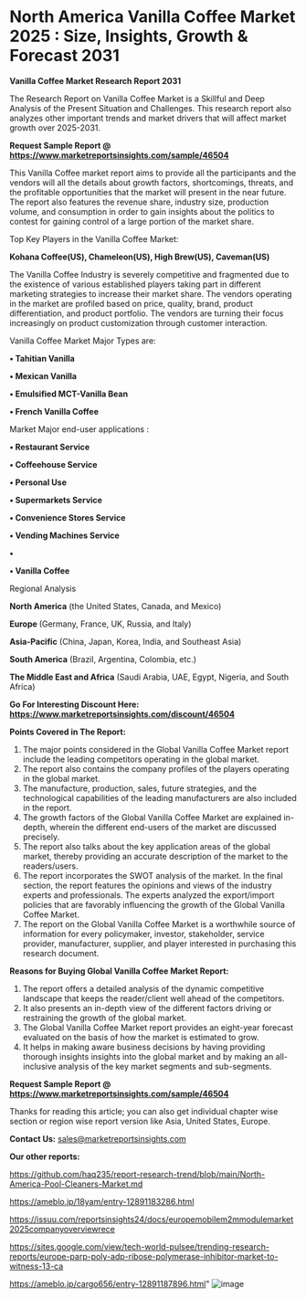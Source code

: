 # North America Vanilla Coffee Market 2025 : Size, Insights, Growth & Forecast 2031

<strong>Vanilla Coffee Market Research Report 2031</strong>

The Research Report on Vanilla Coffee Market is a Skillful and Deep Analysis of the Present Situation and Challenges. This research report also analyzes other important trends and market drivers that will affect market growth over 2025-2031.

<strong>Request Sample Report @ <a href=https://www.marketreportsinsights.com/sample/46504>https://www.marketreportsinsights.com/sample/46504</a></strong>

This Vanilla Coffee market report aims to provide all the participants and the vendors will all the details about growth factors, shortcomings, threats, and the profitable opportunities that the market will present in the near future. The report also features the revenue share, industry size, production volume, and consumption in order to gain insights about the politics to contest for gaining control of a large portion of the market share.

Top Key Players in the Vanilla Coffee Market:

<strong>Kohana Coffee(US), Chameleon(US), High Brew(US), Caveman(US)</strong>

The Vanilla Coffee Industry is severely competitive and fragmented due to the existence of various established players taking part in different marketing strategies to increase their market share. The vendors operating in the market are profiled based on price, quality, brand, product differentiation, and product portfolio. The vendors are turning their focus increasingly on product customization through customer interaction.

Vanilla Coffee Market Major Types are:

<strong>•  Tahitian Vanilla

•  Mexican Vanilla

•  Emulsified MCT-Vanilla Bean

•  French Vanilla Coffee</strong>

Market Major end-user applications :

<strong>•  Restaurant Service

•  Coffeehouse Service

•  Personal Use

•  Supermarkets Service

•  Convenience Stores Service

•  Vending Machines Service

•  

•  Vanilla Coffee</strong>

Regional Analysis

</u><strong><b>North America</b></strong> (the United States, Canada, and Mexico)

<strong><b>Europe </b></strong>(Germany, France, UK, Russia, and Italy)

<strong><b>Asia-Pacific</b></strong> (China, Japan, Korea, India, and Southeast Asia)

<strong><b>South America</b></strong> (Brazil, Argentina, Colombia, etc.)

<strong><b>The Middle East and Africa</b></strong> (Saudi Arabia, UAE, Egypt, Nigeria, and South Africa)

<strong>Go For Interesting Discount Here: <a href=https://www.marketreportsinsights.com/discount/46504>https://www.marketreportsinsights.com/discount/46504</a></strong>

<strong>Points Covered in The Report:</strong>
<ol>
  <li>The major points considered in the Global Vanilla Coffee Market report include the leading competitors operating in the global market.</li>
  <li>The report also contains the company profiles of the players operating in the global market.</li>
  <li>The manufacture, production, sales, future strategies, and the technological capabilities of the leading manufacturers are also included in the report.</li>
  <li>The growth factors of the Global Vanilla Coffee Market are explained in-depth, wherein the different end-users of the market are discussed precisely.</li>
  <li>The report also talks about the key application areas of the global market, thereby providing an accurate description of the market to the readers/users.</li>
  <li>The report incorporates the SWOT analysis of the market. In the final section, the report features the opinions and views of the industry experts and professionals. The experts analyzed the export/import policies that are favorably influencing the growth of the Global Vanilla Coffee Market.</li>
  <li>The report on the Global Vanilla Coffee Market is a worthwhile source of information for every policymaker, investor, stakeholder, service provider, manufacturer, supplier, and player interested in purchasing this research document.</li>
</ol>
<strong>Reasons for Buying Global Vanilla Coffee Market Report:</strong>

<ol>
  <li>The report offers a detailed analysis of the dynamic competitive landscape that keeps the reader/client well ahead of the competitors.</li>
  <li>It also presents an in-depth view of the different factors driving or restraining the growth of the global market.</li>
  <li>The Global Vanilla Coffee Market report provides an eight-year forecast evaluated on the basis of how the market is estimated to grow.</li>
  <li>It helps in making aware business decisions by having providing thorough insights insights into the global market and by making an all-inclusive analysis of the key market segments and sub-segments.</li>
</ol>
<strong>Request Sample Report @ <a href=https://www.marketreportsinsights.com/sample/46504>https://www.marketreportsinsights.com/sample/46504</a></strong>


Thanks for reading this article; you can also get individual chapter wise section or region wise report version like Asia, United States, Europe.

<strong>Contact Us:</strong>
sales@marketreportsinsights.com

<strong>Our other reports:</strong>

<a href=https://github.com/haq235/report-research-trend/blob/main/North-America-Pool-Cleaners-Market.md>https://github.com/haq235/report-research-trend/blob/main/North-America-Pool-Cleaners-Market.md</a>

<a href=https://ameblo.jp/18yam/entry-12891183286.html>https://ameblo.jp/18yam/entry-12891183286.html</a>

<a href=https://issuu.com/reportsinsights24/docs/europemobilem2mmodulemarket2025companyoverviewrece>https://issuu.com/reportsinsights24/docs/europemobilem2mmodulemarket2025companyoverviewrece</a>

<a href=https://sites.google.com/view/tech-world-pulsee/trending-research-reports/europe-parp-poly-adp-ribose-polymerase-inhibitor-market-to-witness-13-ca>https://sites.google.com/view/tech-world-pulsee/trending-research-reports/europe-parp-poly-adp-ribose-polymerase-inhibitor-market-to-witness-13-ca</a>

<a href=https://ameblo.jp/cargo656/entry-12891187896.html>https://ameblo.jp/cargo656/entry-12891187896.html</a>"
![image](https://github.com/user-attachments/assets/8c412b77-5176-4c43-8bda-3a8c192a2645)
